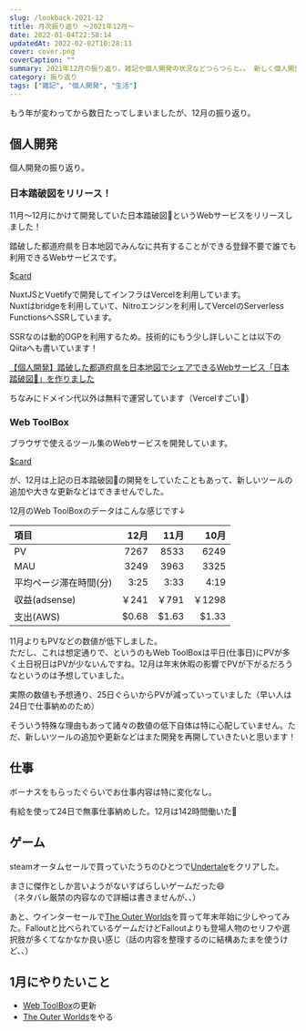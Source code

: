 ```yaml
---
slug: /lookback-2021-12
title: 月次振り返り ～2021年12月～
date: 2022-01-04T22:58:14
updatedAt: 2022-02-02T10:28:13
cover: cover.png
coverCaption: ""
summary: 2021年12月の振り返り。雑記や個人開発の状況などつらつらと。。 新しく個人開発した日本踏破図🗾をリリースしました！
category: 振り返り
tags: ["雑記", "個人開発", "生活"]
---
```


もう年が変わってから数日たってしまいましたが、12月の振り返り。

## 個人開発

個人開発の振り返り。

### 日本踏破図をリリース！

11月～12月にかけて開発していた日本踏破図🗾というWebサービスをリリースしました！

踏破した都道府県を日本地図でみんなに共有することができる登録不要で誰でも利用できるWebサービスです。  

[$card](https://traverse-japan.dev/)

NuxtJSとVuetifyで開発してインフラはVercelを利用しています。  
Nuxtはbridgeを利用していて、Nitroエンジンを利用してVercelのServerless FunctionsへSSRしています。  

SSRなのは動的OGPを利用するため。技術的にもう少し詳しいことは以下のQiitaへも書いています！

[【個人開発】踏破した都道府県を日本地図でシェアできるWebサービス「日本踏破図🗾」を作りました](https://qiita.com/KIYS/items/21ad17543eb74e4e3474)

ちなみにドメイン代以外は無料で運営しています（Vercelすごい🙂）

### Web ToolBox

ブラウザで使えるツール集のWebサービスを開発しています。

[$card](https://web-toolbox.dev/)

が、12月は上記の日本踏破図🗾の開発をしていたこともあって、新しいツールの追加や大きな更新などはできませんでした。

12月のWeb ToolBoxのデータはこんな感じです↓

| 項目                   |  12月 |  11月 |  10月 |
| :--------------------- | ----: | ----: | ----: |
| PV                     |  7267 |  8533 |  6249 |
| MAU                    |  3249 |  3963 |  3325 |
| 平均ページ滞在時間(分) |  3:25 |  3:33 |  4:19 |
| 収益(adsense)          |  ￥241 |  ￥791 | ￥1298 |
| 支出(AWS)              | $0.68 | $1.63 | $1.33 |

11月よりもPVなどの数値が低下しました。  
ただし、これは想定通りで、というのもWeb ToolBoxは平日(仕事日)にPVが多く土日祝日はPVが少ないんですね。12月は年末休暇の影響でPVが下がるだろうなというのは予想していました。

実際の数値も予想通り、25日ぐらいからPVが減っていっていました（早い人は24日で仕事納めのため）

そういう特殊な理由もあって諸々の数値の低下自体は特に心配していません。ただ、新しいツールの追加や更新などはまた開発を再開していきたいと思います！

## 仕事

ボーナスをもらったぐらいでお仕事内容は特に変化なし。

有給を使って24日で無事仕事納めした。12月は142時間働いた💪

## ゲーム

steamオータムセールで買っていたうちのひとつで[Undertale](https://store.steampowered.com/app/391540/Undertale/?l=japanese)をクリアした。

まさに傑作としか言いようがないすばらしいゲームだった😄  
（ネタバレ厳禁の内容なので詳細は書きませんが、、）

あと、ウインターセールで[The Outer Worlds](https://store.steampowered.com/app/578650/The_Outer_Worlds/?l=japanese)を買って年末年始に少しやってみた。Falloutと比べられているゲームだけどFalloutよりも登場人物のセリフや選択肢が多くてなかなか良い感じ（話の内容を整理するのに結構あたまを使うけど、、）

## 1月にやりたいこと

- [Web ToolBox](https://web-toolbox.dev/)の更新
- [The Outer Worlds](https://store.steampowered.com/app/578650/The_Outer_Worlds/?l=japanese)をやる